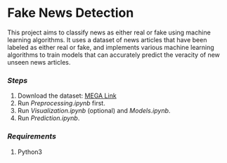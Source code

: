 # Fake News Detection
This project  aims to classify news as either real or fake using machine learning algorithms. It uses a dataset of news articles that have been labeled as either real or fake, and implements various machine learning algorithms to train models that can accurately predict the veracity of new unseen news articles.

### _Steps_
1. Download the dataset: [MEGA Link]
2. Run _Preprocessing.ipynb_ first.
3. Run _Visualization.ipynb_ (optional) and _Models.ipynb_.
4. Run _Prediction.ipynb_.

### _Requirements_
1. Python3

[//]: #

   [MEGA Link]: <https://mega.nz/file/FlgzCIyL#E6XE4nkKUIWCo44YY9T9cj6Gd1F_rKTvDVuAJJlkWCw>